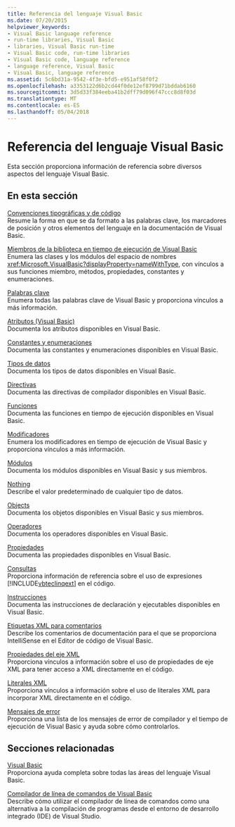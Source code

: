 ```yaml
---
title: Referencia del lenguaje Visual Basic
ms.date: 07/20/2015
helpviewer_keywords:
- Visual Basic language reference
- run-time libraries, Visual Basic
- libraries, Visual Basic run-time
- Visual Basic code, run-time libraries
- Visual Basic code, language reference
- language reference, Visual Basic
- Visual Basic, language reference
ms.assetid: 5c6bd31a-9542-4f3e-bfd5-e951af58f0f2
ms.openlocfilehash: a3353122d6b2cd44f0de12ef8799d71bddab6160
ms.sourcegitcommit: 3d5d33f384eeba41b2dff79d096f47ccc8d8f03d
ms.translationtype: MT
ms.contentlocale: es-ES
ms.lasthandoff: 05/04/2018
---
```

# <a name="visual-basic-language-reference"></a>Referencia del lenguaje Visual Basic
Esta sección proporciona información de referencia sobre diversos aspectos del lenguaje Visual Basic.  
  
## <a name="in-this-section"></a>En esta sección  
 [Convenciones tipográficas y de código](../../visual-basic/language-reference/typographic-and-code-conventions.md)  
 Resume la forma en que se da formato a las palabras clave, los marcadores de posición y otros elementos del lenguaje en la documentación de Visual Basic.  
  
 [Miembros de la biblioteca en tiempo de ejecución de Visual Basic](../../visual-basic/language-reference/runtime-library-members.md)  
 Enumera las clases y los módulos del espacio de nombres <xref:Microsoft.VisualBasic?displayProperty=nameWithType>, con vínculos a sus funciones miembro, métodos, propiedades, constantes y enumeraciones.  
  
 [Palabras clave](../../visual-basic/language-reference/keywords/index.md)  
 Enumera todas las palabras clave de Visual Basic y proporciona vínculos a más información.  
  
 [Atributos (Visual Basic)](../../visual-basic/language-reference/attributes.md)  
 Documenta los atributos disponibles en Visual Basic.  
  
 [Constantes y enumeraciones](../../visual-basic/language-reference/constants-and-enumerations.md)  
 Documenta las constantes y enumeraciones disponibles en Visual Basic.  
  
 [Tipos de datos](../../visual-basic/language-reference/data-types/data-type-summary.md)  
 Documenta los tipos de datos disponibles en Visual Basic.  
  
 [Directivas](../../visual-basic/language-reference/directives/directives.md)  
 Documenta las directivas de compilador disponibles en Visual Basic.  
  
 [Funciones](../../visual-basic/language-reference/functions/index.md)  
 Documenta las funciones en tiempo de ejecución disponibles en Visual Basic.  
  
 [Modificadores](../../visual-basic/language-reference/modifiers/index.md)  
 Enumera los modificadores en tiempo de ejecución de Visual Basic y proporciona vínculos a más información.  
  
 [Módulos](../../visual-basic/language-reference/modules.md)  
 Documenta los módulos disponibles en Visual Basic y sus miembros.  
  
 [Nothing](../../visual-basic/language-reference/nothing.md)  
 Describe el valor predeterminado de cualquier tipo de datos.  
  
 [Objects](../../visual-basic/language-reference/objects/index.md)  
 Documenta los objetos disponibles en Visual Basic y sus miembros.  
  
 [Operadores](../../visual-basic/language-reference/operators/index.md)  
 Documenta los operadores disponibles en Visual Basic.  
  
 [Propiedades](../../visual-basic/language-reference/properties.md)  
 Documenta las propiedades disponibles en Visual Basic.  
  
 [Consultas](../../visual-basic/language-reference/queries/queries.md)  
 Proporciona información de referencia sobre el uso de expresiones [!INCLUDE[vbteclinqext](~/includes/vbteclinqext-md.md)] en el código.  
  
 [Instrucciones](../../visual-basic/language-reference/statements/index.md)  
 Documenta las instrucciones de declaración y ejecutables disponibles en Visual Basic.  
  
 [Etiquetas XML para comentarios](../../visual-basic/language-reference/xmldoc/recommended-xml-tags-for-documentation-comments.md)  
 Describe los comentarios de documentación para el que se proporciona IntelliSense en el Editor de código de Visual Basic.  
  
 [Propiedades del eje XML](../../visual-basic/language-reference/xml-axis/xml-axis-properties.md)  
 Proporciona vínculos a información sobre el uso de propiedades de eje XML para tener acceso a XML directamente en el código.  
  
 [Literales XML](../../visual-basic/language-reference/xml-literals/index.md)  
 Proporciona vínculos a información sobre el uso de literales XML para incorporar XML directamente en el código.  
  
 [Mensajes de error](../../visual-basic/language-reference/error-messages/index.md)  
 Proporciona una lista de los mensajes de error de compilador y el tiempo de ejecución de Visual Basic y ayuda sobre cómo controlarlos.  
  
## <a name="related-sections"></a>Secciones relacionadas  
 [Visual Basic](../../visual-basic/index.md)  
 Proporciona ayuda completa sobre todas las áreas del lenguaje Visual Basic.  
  
 [Compilador de línea de comandos de Visual Basic](../../visual-basic/reference/command-line-compiler/index.md)  
 Describe cómo utilizar el compilador de línea de comandos como una alternativa a la compilación de programas desde el entorno de desarrollo integrado (IDE) de Visual Studio.
